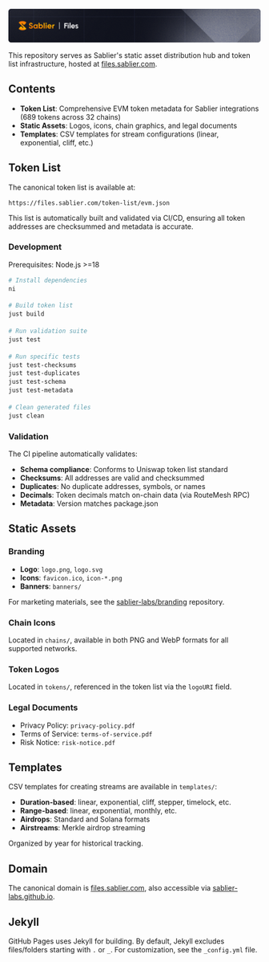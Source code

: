 ![Sablier Branding](/banners/banner-files.png)

This repository serves as Sablier's static asset distribution hub and token list infrastructure, hosted at
[files.sablier.com](https://files.sablier.com).

## Contents

- **Token List**: Comprehensive EVM token metadata for Sablier integrations (689 tokens across 32 chains)
- **Static Assets**: Logos, icons, chain graphics, and legal documents
- **Templates**: CSV templates for stream configurations (linear, exponential, cliff, etc.)

## Token List

The canonical token list is available at:

```
https://files.sablier.com/token-list/evm.json
```

This list is automatically built and validated via CI/CD, ensuring all token addresses are checksummed and metadata is
accurate.

### Development

Prerequisites: Node.js >=18

```bash
# Install dependencies
ni

# Build token list
just build

# Run validation suite
just test

# Run specific tests
just test-checksums
just test-duplicates
just test-schema
just test-metadata

# Clean generated files
just clean
```

### Validation

The CI pipeline automatically validates:

- **Schema compliance**: Conforms to Uniswap token list standard
- **Checksums**: All addresses are valid and checksummed
- **Duplicates**: No duplicate addresses, symbols, or names
- **Decimals**: Token decimals match on-chain data (via RouteMesh RPC)
- **Metadata**: Version matches package.json

## Static Assets

### Branding

- **Logo**: `logo.png`, `logo.svg`
- **Icons**: `favicon.ico`, `icon-*.png`
- **Banners**: `banners/`

For marketing materials, see the [sablier-labs/branding](https://github.com/sablier-labs/branding) repository.

### Chain Icons

Located in `chains/`, available in both PNG and WebP formats for all supported networks.

### Token Logos

Located in `tokens/`, referenced in the token list via the `logoURI` field.

### Legal Documents

- Privacy Policy: `privacy-policy.pdf`
- Terms of Service: `terms-of-service.pdf`
- Risk Notice: `risk-notice.pdf`

## Templates

CSV templates for creating streams are available in `templates/`:

- **Duration-based**: linear, exponential, cliff, stepper, timelock, etc.
- **Range-based**: linear, exponential, monthly, etc.
- **Airdrops**: Standard and Solana formats
- **Airstreams**: Merkle airdrop streaming

Organized by year for historical tracking.

## Domain

The canonical domain is [files.sablier.com](https://files.sablier.com), also accessible via
[sablier-labs.github.io](https://sablier-labs.github.io).

## Jekyll

GitHub Pages uses Jekyll for building. By default, Jekyll excludes files/folders starting with `.` or `_`. For
customization, see the `_config.yml` file.
